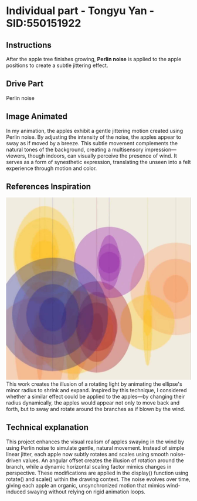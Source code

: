 # Individual part - Tongyu Yan - SID:550151922

## Instructions
After the apple tree finishes growing, **Perlin noise** is applied to the apple positions to create a subtle jittering effect.

## Drive Part
Perlin noise

## Image Animated
In my animation, the apples exhibit a gentle jittering motion created using Perlin noise. By adjusting the intensity of the noise, the apples appear to sway as if moved by a breeze. This subtle movement complements the natural tones of the background, creating a multisensory impression—viewers, though indoors, can visually perceive the presence of wind. It serves as a form of synesthetic expression, translating the unseen into a felt experience through motion and color.

## References Inspiration
![inspiration](readmeImages/Optical%20illusions%20animate.jpg)
This work creates the illusion of a rotating light by animating the ellipse's minor radius to shrink and expand. Inspired by this technique, I considered whether a similar effect could be applied to the apples—by changing their radius dynamically, the apples would appear not only to move back and forth, but to sway and rotate around the branches as if blown by the wind.

## Technical explanation
This project enhances the visual realism of apples swaying in the wind by using Perlin noise to simulate gentle, natural movement. Instead of simple linear jitter, each apple now subtly rotates and scales using smooth noise-driven values. An angular offset creates the illusion of rotation around the branch, while a dynamic horizontal scaling factor mimics changes in perspective. These modifications are applied in the display() function using rotate() and scale() within the drawing context. The noise evolves over time, giving each apple an organic, unsynchronized motion that mimics wind-induced swaying without relying on rigid animation loops.

